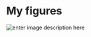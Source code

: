 # My figures

![enter image description here](https://drive.google.com/uc?id=1-1ipGFZRgqxbIhV0L0XK1IU-KV5LeL1a)
